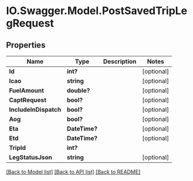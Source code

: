 # IO.Swagger.Model.PostSavedTripLegRequest
## Properties

Name | Type | Description | Notes
------------ | ------------- | ------------- | -------------
**Id** | **int?** |  | [optional] 
**Icao** | **string** |  | [optional] 
**FuelAmount** | **double?** |  | [optional] 
**CaptRequest** | **bool?** |  | [optional] 
**IncludeInDispatch** | **bool?** |  | [optional] 
**Aog** | **bool?** |  | [optional] 
**Eta** | **DateTime?** |  | [optional] 
**Etd** | **DateTime?** |  | [optional] 
**TripId** | **int?** |  | 
**LegStatusJson** | **string** |  | [optional] 

[[Back to Model list]](../README.md#documentation-for-models) [[Back to API list]](../README.md#documentation-for-api-endpoints) [[Back to README]](../README.md)

